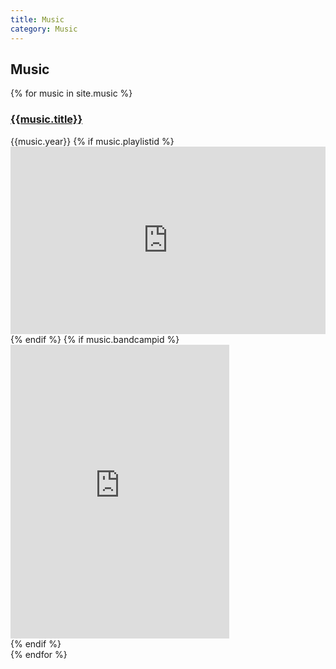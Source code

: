 ```yaml
---
title: Music
category: Music
---
```


## Music
<div id="music-list">
  {% for music in site.music %}
  <div class="row" title="{{music.title}}">
    <div class="col-sm-12">
      <h3>
        <a href="{{music.url}}">{{music.title}}</a>
      </h3>
      <span>{{music.year}}</span>
      {% if music.playlistid %}
      <div class="playlist-embed">
        <iframe width="100%" height="300" scrolling="no" frameborder="no" src="https://w.soundcloud.com/player/?url=https%3A//api.soundcloud.com/playlists/{{ music.playlistid}}&amp;auto_play=false&amp;hide_related=false&amp;show_comments=false&amp;show_user=true&amp;show_reposts=false&amp;visual=false"></iframe>
      </div>
      {% endif %}
      {% if music.bandcampid %}
      <div class="playlist-embed">
        <iframe style="border: 0; width: 350px; height: 470px;" src="https://bandcamp.com/EmbeddedPlayer/album={{music.bandcampid}}/size=large/bgcol=ffffff/linkcol=0687f5/tracklist=false/transparent=true/" seamless></iframe>
      </div>
      {% endif %}
    </div>
  </div>
  {% endfor %}
</div>

<script type="text/javascript" src="/assets/javascripts/filter.js"></script>
<script type="text/javascript">
  (function() {

    let OZET = window.OZET || {};

    OZET.MUSIC = [{% for music in site.music %}{
      title: "{{music.title}}",
      date: '{{music.date}}'
    },{% endfor %}]

    const revCron = [...OZET.MUSIC].sort(function(a, b) {
      return (a.date > b.date) ? 1 : -1;
    }).reverse()

    OZET.filter(revCron, '#music-list', (item, el) => {
      return $(el).attr('title') === item.title
    })

  })()
</script>
